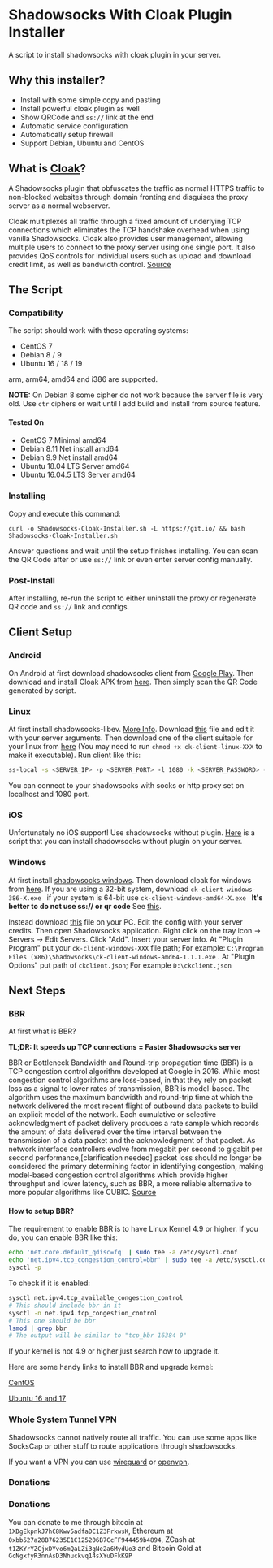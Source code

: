 # Shadowsocks With Cloak Plugin Installer
A script to install shadowsocks with cloak plugin in your server.
## Why this installer?
* Install with some simple copy and pasting
* Install powerful cloak plugin as well
* Show QRCode and `ss://` link at the end
* Automatic service configuration
* Automatically setup firewall
* Support Debian, Ubuntu and CentOS
## What is [Cloak](https://github.com/cbeuw/Cloak)?
A Shadowsocks plugin that obfuscates the traffic as normal HTTPS traffic to non-blocked websites through domain fronting and disguises the proxy server as a normal webserver.

Cloak multiplexes all traffic through a fixed amount of underlying TCP connections which eliminates the TCP handshake overhead when using vanilla Shadowsocks. Cloak also provides user management, allowing multiple users to connect to the proxy server using one single port. It also provides QoS controls for individual users such as upload and download credit limit, as well as bandwidth control. [Source](https://github.com/cbeuw/Cloak#cloak)
## The Script
### Compatibility
The script should work with these operating systems:
* CentOS 7
* Debian 8 / 9
* Ubuntu 16 / 18 / 19

arm, arm64, amd64 and i386 are supported.

**NOTE:** On Debian 8 some cipher do not work because the server file is very old. Use `ctr` ciphers or wait until I add build and install from source feature.
#### Tested On
* CentOS 7 Minimal amd64
* Debian 8.11 Net install amd64
* Debian 9.9 Net install amd64
* Ubuntu 18.04 LTS Server amd64
* Ubuntu 16.04.5 LTS Server amd64
### Installing 
Copy and execute this command:
```
curl -o Shadowsocks-Cloak-Installer.sh -L https://git.io/ && bash Shadowsocks-Cloak-Installer.sh
```
Answer questions and wait until the setup finishes installing. You can scan the QR Code after or use `ss://` link or even enter server config manually.
### Post-Install
After installing, re-run the script to either uninstall the proxy or regenerate QR code and `ss://` link and configs.
## Client Setup
### Android
On Android at first download shadowsocks client from [Google Play](https://play.google.com/store/apps/details?id=com.github.shadowsocks). Then download and install Cloak APK from [here](https://github.com/cbeuw/Cloak-android/releases). Then simply scan the QR Code generated by script.
### Linux
At first install shadowsocks-libev. [More Info](https://github.com/shadowsocks/shadowsocks-libev#installation). Download [this](https://raw.githubusercontent.com/cbeuw/Cloak/master/config/ckclient.json) file and edit it with your server arguments. Then download one of the client suitable for your linux from [here](https://github.com/cbeuw/Cloak/releases) (You may need to run `chmod +x ck-client-linux-XXX` to make it executable). Run client like this:
```bash
ss-local -s <SERVER_IP> -p <SERVER_PORT> -l 1080 -k <SERVER_PASSWORD> -m <ENCRYPTION_METHOD> --plugin path/to/ck-client-linux-XXX --plugin-opts path/to/ckclient.json
```
You can connect to your shadowsocks with socks or http proxy set on localhost and 1080 port.
### iOS
Unfortunately no iOS support! Use shadowsocks without plugin. [Here](https://github.com/teddysun/shadowsocks_install/tree/master) is a script that you can install shadowsocks without plugin on your server.
### Windows
At first install [shadowsocks windows](https://github.com/shadowsocks/shadowsocks-windows/releases). Then download cloak for windows from [here](https://github.com/cbeuw/Cloak/releases). If you are using a 32-bit system, download `ck-client-windows-386-X.exe
` if your system is 64-bit use `ck-client-windows-amd64-X.exe
` **It's better to do not use ss:// or qr code** See [this](https://github.com/shadowsocks/shadowsocks-windows/pull/2364).

Instead download [this](https://raw.githubusercontent.com/cbeuw/Cloak/master/config/ckclient.json) file on your PC. Edit the config with your server credits. Then open Shadowsocks application. Right click on the tray icon -> Servers -> Edit Servers. Click "Add". Insert your server info. At "Plugin Program" put your `ck-client-windows-XXX` file path; For example: `C:\Program Files (x86)\Shadowsocks\ck-client-windows-amd64-1.1.1.exe` . At "Plugin Options" put path of `ckclient.json`; For example `D:\ckclient.json`
## Next Steps
### BBR
At first what is BBR?

**TL;DR: It speeds up TCP connections = Faster Shadowsocks server**

BBR or Bottleneck Bandwidth and Round-trip propagation time (BBR) is a TCP congestion control algorithm developed at Google in 2016. While most congestion control algorithms are loss-based, in that they rely on packet loss as a signal to lower rates of transmission, BBR is model-based. The algorithm uses the maximum bandwidth and round-trip time at which the network delivered the most recent flight of outbound data packets to build an explicit model of the network. Each cumulative or selective acknowledgment of packet delivery produces a rate sample which records the amount of data delivered over the time interval between the transmission of a data packet and the acknowledgment of that packet. As network interface controllers evolve from megabit per second to gigabit per second performance,[clarification needed] packet loss should no longer be considered the primary determining factor in identifying congestion, making model-based congestion control algorithms which provide higher throughput and lower latency, such as BBR, a more reliable alternative to more popular algorithms like CUBIC. [Source](https://en.wikipedia.org/wiki/TCP_congestion_control#TCP_BBR)
#### How to setup BBR?


The requirement to enable BBR is to have Linux Kernel 4.9 or higher. If you do, you can enable BBR like this:
```bash
echo 'net.core.default_qdisc=fq' | sudo tee -a /etc/sysctl.conf
echo 'net.ipv4.tcp_congestion_control=bbr' | sudo tee -a /etc/sysctl.conf
sysctl -p
```
To check if it is enabled:
```bash
sysctl net.ipv4.tcp_available_congestion_control
# This should include bbr in it
sysctl -n net.ipv4.tcp_congestion_control
# This one should be bbr
lsmod | grep bbr
# The output will be similar to "tcp_bbr 16384 0"
```
If your kernel is not 4.9 or higher just search how to upgrade it.

Here are some handy links to install BBR and upgrade kernel:

[CentOS](https://www.vultr.com/docs/how-to-deploy-google-bbr-on-centos-7)

[Ubuntu 16 and 17](https://www.linuxbabe.com/ubuntu/enable-google-tcp-bbr-ubuntu)
### Whole System Tunnel VPN
Shadowsocks cannot natively route all traffic. You can use some apps like SocksCap or other stuff to route applications through shadowsocks.

If you want a VPN you can use [wireguard](https://github.com/l-n-s/wireguard-install) or [openvpn](https://github.com/angristan/openvpn-install).
### Donations
### Donations
You can donate to me through bitcoin at `1XDgEkpnkJ7hC8Kwv5adfaDC1Z3FrkwsK`, Ethereum at `0xbb527a28B76235E1C125206B7CcFF944459b4894`, ZCash at `t1ZKYrYZCjxDYvo6mQaLZi3gNe2a6MydUo3` and Bitcoin Gold at `GcNgxfyR3nnAsD3Nhuckvq14sXYuDFkK9P`